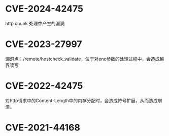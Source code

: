 # CVE-2024-42475

http chunk 处理中产生的漏洞

# CVE-2023-27997

漏洞点：/remote/hostcheck_validate，位于对enc参数的处理过程中，会造成越界读写

# CVE-2022-42475

对http请求中的Content-Length中的内存分配时，会造成符号扩展，从而造成崩溃。

# CVE-2021-44168
